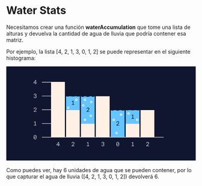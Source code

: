 # Water Stats

Necesitamos crear una función **waterAccumulation** que tome una lista de alturas y devuelva la cantidad de agua de lluvia que podría contener esa matriz.

Por ejemplo, la lista [4, 2, 1, 3, 0, 1, 2] se puede representar en el siguiente histograma:

![imagen](./docs/sample.svg)

Como puedes ver, hay 6 unidades de agua que se pueden contener, por lo que capturar el agua de lluvia ([4, 2, 1, 3, 0, 1, 2]) devolverá 6.
